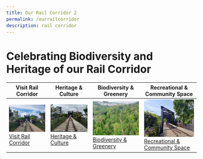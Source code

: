 ```yaml
---
title: Our Rail Corridor 2
permalink: /ourrailcorridor
description: rail corridor
---
```

# Celebrating Biodiversity and Heritage of our Rail Corridor


| Visit Rail Corridor      | Heritage & Culture  | Biodiversity & Greenery         |Recreational & Community Space 
| -------------------- | -------------------- | -------------------- | -------------------- |
|![](/images/RC%20Central/Resized/Rail%20Corridor_pls%20dismount_300x225.png)[Visit Rail Corridor](https://www.nparks.gov.sg)| ![](/images/RC%20Central/Resized/Central_truss_IMG-20210114-WA0022_300x225.jpg) [Heritage & Culture](https://www.nparks.gov.sg)|![](/images/RC%20Central/Resized/Central%20overview_IMG-20210323-WA0022_300x225.jpg)[Biodiversity & Greenery](https://www.nparks.gov.sg)| ![](/images/RC%20Central/Resized/Central_truss2_IMG-20210403-WA0050_300x225.jpg)[Recreational & Community Space](https://www.nparks.gov.sg)|